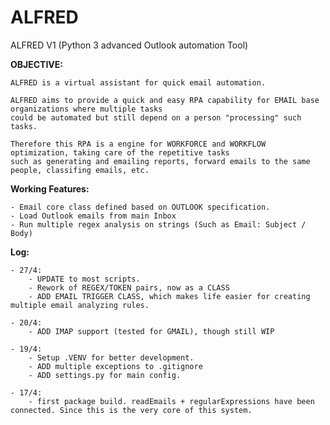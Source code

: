 # ALFRED

ALFRED V1 (Python 3 advanced Outlook automation Tool)

**OBJECTIVE:**

    ALFRED is a virtual assistant for quick email automation.

    ALFRED aims to provide a quick and easy RPA capability for EMAIL base organizations where multiple tasks
    could be automated but still depend on a person "processing" such tasks.

    Therefore this RPA is a engine for WORKFORCE and WORKFLOW optimization, taking care of the repetitive tasks
    such as generating and emailing reports, forward emails to the same people, classifing emails, etc.

**Working Features:**

    - Email core class defined based on OUTLOOK specification.
    - Load Outlook emails from main Inbox
    - Run multiple regex analysis on strings (Such as Email: Subject / Body)

**Log:**

    - 27/4:
        - UPDATE to most scripts.
        - Rework of REGEX/TOKEN pairs, now as a CLASS
        - ADD EMAIL TRIGGER CLASS, which makes life easier for creating multiple email analyzing rules.

    - 20/4:
        - ADD IMAP support (tested for GMAIL), though still WIP

    - 19/4:
        - Setup .VENV for better development.
        - ADD multiple exceptions to .gitignore
        - ADD settings.py for main config.

    - 17/4:
        - first package build. readEmails + regularExpressions have been connected. Since this is the very core of this system.
